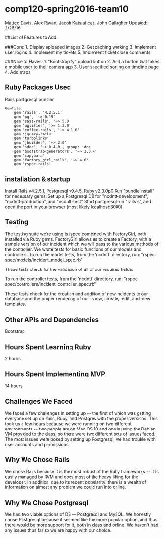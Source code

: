 # comp120-spring2016-team10
Matteo Davis, Alex Ravan, Jacob Katsiaficas, John Gallagher
Updated: 2/25/16


##List of Features to Add:

###Core:
        1. Display uploaded images
        2. Get caching working
        3. Implement user logins
        4. Implement my tickets
        5. Implement ticket close comments


###Nice to Haves:
        1. "Bootstrapify" upload button
        2.  Add a button that takes a mobile user to their camera app
        3.  User specified sorting on timeline page
        4.  Add maps



## Ruby Packages Used
Rails
postgresql
bundler

	Gemfile:
		gem 'rails', '4.2.5.1'
		gem 'pg', '~> 0.15'
		gem 'sass-rails', '~> 5.0'
		gem 'uglifier', '>= 1.3.0'
		gem 'coffee-rails', '~> 4.1.0'
		gem 'jquery-rails'
		gem 'turbolinks'
		gem 'jbuilder', '~> 2.0'
		gem 'sdoc', '~> 0.4.0', group: :doc
		gem 'bootstrap-generators', '~> 3.3.4'
		gem 'capybara'
		gem 'factory_girl_rails', '~> 4.6'
		gem 'rspec-rails'

## installation & startup
Install Rails v4.2.5.1, Postgresql v9.4.5, Ruby v2.3.0p0
Run "bundle install" for necessary gems.
Set up a Postgresql DB for "ncdntt-development", "ncdntt-production", and "ncdntt-test"
Start postgresql
run "rails s", and open the port in your browser (most likely localhost:3000)

## Testing

The testing suite we're using is rspec combined with FactoryGirl, both installed via Ruby gems.
FactoryGirl allows us to create a Factory, with a sample version of our incident which we will
pass to the various methods of the controller.
We wrote tests for basic functions of our models and controllers.
To run the model tests, from the 'ncdntt' directory, run:
"rspec spec/models/incident_model_spec.rb"

These tests check for the validation of all of our required fields.

To run the controller tests, from the 'ncdntt' directory, run:
"rspec spec/controllers/incident_controller_spec.rb"

These tests check for the creation and addition of new incidents to our database
and the proper rendering of our :show, :create, :edit, and :new templates.

## Other APIs and Dependencies
Bootstrap

## Hours Spent Learning Ruby
2 hours

## Hours Spent Implementing MVP
14 hours

## Challenges We Faced
We faced a few challenges in setting up -- the first of which was getting everyone
set up on Rails, Ruby, and Postgres with the proper versions. This took us a few hours
because we were running on two different environments -- two people are on Mac OS 10
and one is using the Debian VM provided to the class, so there were two different sets
of issues faced. The most issues were posed by setting up Postgresql, we had trouble
with user accounts and permissions.

## Why We Chose Rails
We chose Rails because it is the most robust of the Ruby frameworks -- it is easily
managed by RVM and does most of the heavy lifting for the developer. In addition,
due to its recent popularity, there is a wealth of information on almost any problem
we could run into online.

## Why We Chose Postgresql
We had two viable options of DB -- Postgresql and MySQL. We honestly chose Postgresql
because it seemed like the more popular option, and thus there would be more support
for it, both in class and online. We haven't had any issues thus far so we are happy
with our choice.
